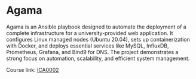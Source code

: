# Agama
Agama is an Ansible playbook designed to automate the deployment of a complete infrastructure for a university-provided web application. It configures Linux managed nodes (Ubuntu 20.04), sets up containerization with Docker, and deploys essential services like MySQL, InfluxDB, Prometheus, Grafana, and Bind9 for DNS. The project demonstrates a strong focus on automation, scalability, and efficient system management.

Course link: [ICA0002](https://github.com/ans452/ica0002-2022)

